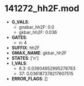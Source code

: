 # 141272_hh2F.mod

- **G_VALS**:
  - gnabar_hh2F: 0.0
  - gkbar_hh2F: 0.036
- **GATES**:
  - n: 4
- **SUFFIX**: hh2F
- **GMAX_NAME**: gkbar_hh2F
- **STATES**: ['n']
- **I_VALS**:
  - 6.3: 0.03604952995278763
  - 37: 0.036187378217607515
- **ERROR_FLAGS**: []
